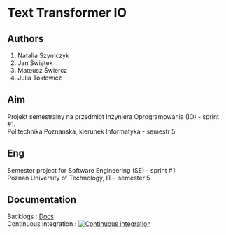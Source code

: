 # Text Transformer IO
## Authors
1) Natalia Szymczyk
2) Jan Świątek
3) Mateusz Świercz
4) Julia Tokłowicz

## Aim
Projekt semestralny na przedmiot Inżyniera Oprogramowania (IO) - sprint #1. \
Politechnika Poznańska, kierunek Informatyka - semestr 5  

## Eng
Semester project for Software Engineering (SE) - sprint #1 \
Poznan University of Technology, IT - semester 5

## Documentation
Backlogs : [Docs](https://docs.google.com/spreadsheets/d/1C7bCqS3CheD7HcGyP8bZF2OZQ3aTnVA_BZR5cMovUaI/edit#gid=900296398) \
Continuous integration : [![Continuous integration](https://github.com/natalia-szymczyk/text-transformer-io/actions/workflows/ci.yml/badge.svg)](https://github.com/natalia-szymczyk/text-transformer-io/actions/workflows/ci.yml)

